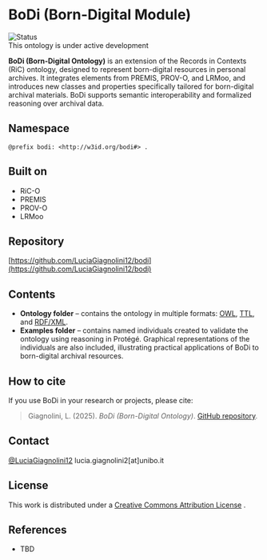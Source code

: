 
# BoDi (Born-Digital Module)  

![Status](https://img.shields.io/badge/status-WIP-yellow)  
This ontology is under active development  

**BoDi (Born-Digital Ontology)** is an extension of the Records in Contexts (RiC) ontology, designed to represent born-digital resources in personal archives. It integrates elements from PREMIS, PROV-O, and LRMoo, and introduces new classes and properties specifically tailored for born-digital archival materials. BoDi supports semantic interoperability and formalized reasoning over archival data.  

## Namespace
```turtle
@prefix bodi: <http://w3id.org/bodi#> .
````

## Built on

* RiC-O
* PREMIS
* PROV-O
* LRMoo

## Repository

[https://github.com/LuciaGiagnolini12/bodi](https://github.com/LuciaGiagnolini12/bodi)

## Contents

* **Ontology folder** – contains the ontology in multiple formats: [OWL](ontology/BoDi.owl), [TTL](ontology/BoDi.ttl), and [RDF/XML](ontology/BoDi.rdf).
* **Examples folder** – contains named individuals created to validate the ontology using reasoning in Protégé. Graphical representations of the individuals are also included, illustrating practical applications of BoDi to born-digital archival resources.

## How to cite

If you use BoDi in your research or projects, please cite:

> Giagnolini, L. (2025). *BoDi (Born-Digital Ontology)*. [GitHub repository](https://github.com/LuciaGiagnolini12/bodi).

## Contact

[@LuciaGiagnolini12](https://github.com/LuciaGiagnolini12)
lucia.giagnolini2[at]unibo.it

## License

This work is distributed under a [Creative Commons Attribution License](https://creativecommons.org/licenses/by/4.0/) .

## References

* TBD

```


